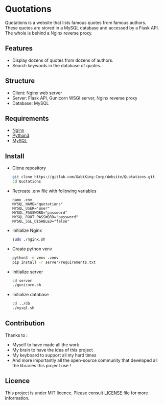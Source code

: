 # Quotations

Quotations is a website that lists famous quotes from famous authors. These quotes are stored in a MySQL database and accessed by a Flask API. The whole is behind a Nginx reverse proxy.

## Features

- Display dozens of quotes from dozens of authors.
- Search keywords in the database of quotes.

## Structure

- Client: Nginx web server
- Server: Flask API, Gunicorn WSGI server, Nginx reverse proxy
- Database: MySQL

## Requirements

- [Nginx](https://nginx.org/en/download.html)
- [Python3](https://www.python.org/downloads/)
- [MySQL](https://dev.mysql.com/downloads/)

## Install

- Clone repository
    ```bash
    git clone https://gitlab.com/GabiKing-Corp/Website/Quotations.git
    cd Quotations
    ```

- Recreate .env file with following variables
    ```text
    nano .env
    MYSQL_NAME="quotations"
    MYSQL_USER="user"
    MYSQL_PASSWORD="password"
    MYSQL_ROOT_PASSWORD="password"
    MYSQL_SSL_DISABLED="false"
    ```

- Initialize Nginx
    ```bash
    sudo ./nginx.sh
    ```

- Create python venv
    ```bash
    python3 -m venv .venv
    pip install -r server/requirements.txt
    ```

- Initialize server
    ```bash
    cd server
    ./gunicorn.sh
    ```

- Initialize database
    ```bash
    cd ../db
    ./mysql.sh
    ```

## Contribution

Thanks to :
- Myself to have made all the work
- My brain to have the idea of this project
- My keyboard to support all my hard times
- And more importantly all the open-source community that developed all the libraries this project use !

## Licence

This project is under MIT licence. Please consult [LICENSE](LICENSE) file for more information.
